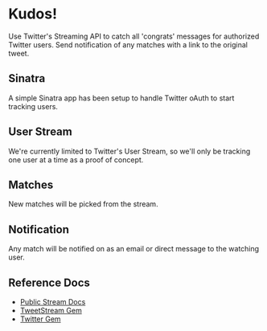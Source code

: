 # Kudos!

Use Twitter's Streaming API to catch all 'congrats' messages for authorized Twitter users. Send notification of any matches with a link to the original tweet.

## Sinatra

A simple Sinatra app has been setup to handle Twitter oAuth to start tracking users.

## User Stream

We're currently limited to Twitter's User Stream, so we'll only be tracking one user at a time as a proof of concept.

## Matches

New matches will be picked from the stream.

## Notification

Any match will be notified on as an email or direct message to the watching user.

## Reference Docs

+ [Public Stream Docs](https://dev.twitter.com/docs/streaming-apis/streams/public)
+ [TweetStream Gem](https://github.com/intridea/tweetstream)
+ [Twitter Gem](https://github.com/sferik/twitter)